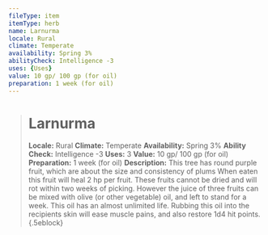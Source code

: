 ```yaml
---
fileType: item
itemType: herb
name: Larnurma
locale: Rural
climate: Temperate
availability: Spring 3%
abilityCheck: Intelligence -3
uses: {Uses}
value: 10 gp/ 100 gp (for oil)
preparation: 1 week (for oil)
---
```

>#  Larnurma
>
> **Locale:** Rural
> **Climate:** Temperate
> **Availability:** Spring 3%
> **Ability Check:** Intelligence -3
> **Uses:** 3
> **Value:** 10 gp/ 100 gp (for oil)
> **Preparation:** 1 week (for oil)
> **Description:** This tree has round purple fruit, which are about the size and consistency of plums When eaten this fruit will heal 2 hp per fruit. These fruits cannot be dried and will rot within two weeks of picking. However the juice of three fruits can be mixed with olive (or other vegetable) oil, and left to stand for a week. This oil has an almost unlimited life. Rubbing this oil into the recipients skin will ease muscle pains, and also restore 1d4 hit points.
{.5eblock}

